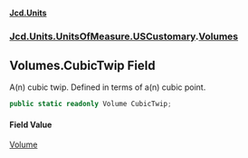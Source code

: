 #### [Jcd.Units](index.md 'index')
### [Jcd.Units.UnitsOfMeasure.USCustomary](Jcd.Units.UnitsOfMeasure.USCustomary.md 'Jcd.Units.UnitsOfMeasure.USCustomary').[Volumes](Jcd.Units.UnitsOfMeasure.USCustomary.Volumes.md 'Jcd.Units.UnitsOfMeasure.USCustomary.Volumes')

## Volumes.CubicTwip Field

A(n) cubic twip. Defined in terms of a(n) cubic point.

```csharp
public static readonly Volume CubicTwip;
```

#### Field Value
[Volume](Jcd.Units.UnitTypes.Volume.md 'Jcd.Units.UnitTypes.Volume')